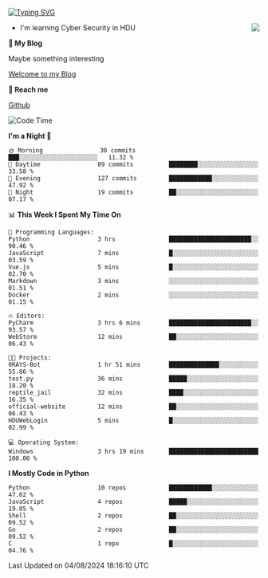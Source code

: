 [![Typing SVG](https://readme-typing-svg.herokuapp.com?font=Fira+Code&pause=1000&random=false&width=450&height=60&lines=Hello+%F0%9F%91%8B%F0%9F%8F%BB;I'm+JBNRZ)](https://git.io/typing-svg)

<a href="#">
  <img align="right" src="https://github-readme-stats.vercel.app/api?username=JBNRZ&show_icons=true&bg_color=15,f2f7fd,E0EAFC" />
</a>

- I'm learning Cyber Security in HDU

 **🌱 My Blog**

Maybe something interesting

[Welcome to my Blog](https://jbnrz.com.cn/)

 **💬 Reach me** 

[Github](https://github.com/JBNRZ)


<!--START_SECTION:waka-->
![Code Time](http://img.shields.io/badge/Code%20Time-619%20hrs%2014%20mins-blue)

**I'm a Night 🦉** 

```text
🌞 Morning                30 commits          ███░░░░░░░░░░░░░░░░░░░░░░   11.32 % 
🌆 Daytime                89 commits          ████████░░░░░░░░░░░░░░░░░   33.58 % 
🌃 Evening                127 commits         ████████████░░░░░░░░░░░░░   47.92 % 
🌙 Night                  19 commits          ██░░░░░░░░░░░░░░░░░░░░░░░   07.17 % 
```


📊 **This Week I Spent My Time On** 

```text
💬 Programming Languages: 
Python                   3 hrs               ███████████████████████░░   90.46 % 
JavaScript               7 mins              █░░░░░░░░░░░░░░░░░░░░░░░░   03.59 % 
Vue.js                   5 mins              █░░░░░░░░░░░░░░░░░░░░░░░░   02.70 % 
Markdown                 3 mins              ░░░░░░░░░░░░░░░░░░░░░░░░░   01.51 % 
Docker                   2 mins              ░░░░░░░░░░░░░░░░░░░░░░░░░   01.15 % 

🔥 Editors: 
PyCharm                  3 hrs 6 mins        ███████████████████████░░   93.57 % 
WebStorm                 12 mins             ██░░░░░░░░░░░░░░░░░░░░░░░   06.43 % 

🐱‍💻 Projects: 
0RAYS-Bot                1 hr 51 mins        ██████████████░░░░░░░░░░░   55.86 % 
test.py                  36 mins             █████░░░░░░░░░░░░░░░░░░░░   18.20 % 
reptile_jail             32 mins             ████░░░░░░░░░░░░░░░░░░░░░   16.35 % 
official-website         12 mins             ██░░░░░░░░░░░░░░░░░░░░░░░   06.43 % 
HDUWebLogin              5 mins              █░░░░░░░░░░░░░░░░░░░░░░░░   02.99 % 

💻 Operating System: 
Windows                  3 hrs 19 mins       █████████████████████████   100.00 % 
```

**I Mostly Code in Python** 

```text
Python                   10 repos            ████████████░░░░░░░░░░░░░   47.62 % 
JavaScript               4 repos             █████░░░░░░░░░░░░░░░░░░░░   19.05 % 
Shell                    2 repos             ██░░░░░░░░░░░░░░░░░░░░░░░   09.52 % 
Go                       2 repos             ██░░░░░░░░░░░░░░░░░░░░░░░   09.52 % 
C                        1 repo              █░░░░░░░░░░░░░░░░░░░░░░░░   04.76 % 
```




 Last Updated on 04/08/2024 18:16:10 UTC
<!--END_SECTION:waka-->

